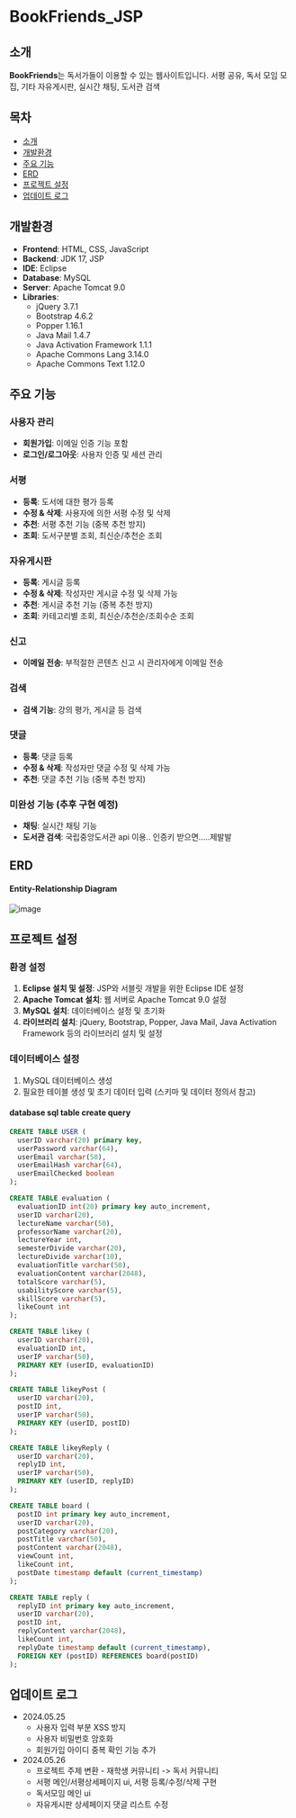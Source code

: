 # BookFriends_JSP

## 소개
**BookFriends**는 독서가들이 이용할 수 있는 웹사이트입니다. 서평 공유, 독서 모임 모집, 기타 자유게시판, 실시간 채팅, 도서관 검색


## 목차
- [소개](#소개)
- [개발환경](#개발환경)
- [주요 기능](#주요-기능)
- [ERD](#ERD)
- [프로젝트 설정](#프로젝트-설정)
- [업데이트 로그](#업데이트-로그)


## 개발환경
- **Frontend**: HTML, CSS, JavaScript
- **Backend**: JDK 17, JSP
- **IDE**: Eclipse
- **Database**: MySQL
- **Server**: Apache Tomcat 9.0
- **Libraries**:
  - jQuery 3.7.1
  - Bootstrap 4.6.2
  - Popper 1.16.1
  - Java Mail 1.4.7
  - Java Activation Framework 1.1.1
  - Apache Commons Lang 3.14.0
  - Apache Commons Text 1.12.0


## 주요 기능
### 사용자 관리
- **회원가입**: 이메일 인증 기능 포함
- **로그인/로그아웃**: 사용자 인증 및 세션 관리

### 서평
- **등록**: 도서에 대한 평가 등록
- **수정 & 삭제**: 사용자에 의한 서평 수정 및 삭제
- **추천**: 서평 추천 기능 (중복 추천 방지)
- **조회**: 도서구분별 조회, 최신순/추천순 조회

### 자유게시판
- **등록**: 게시글 등록
- **수정 & 삭제**: 작성자만 게시글 수정 및 삭제 가능
- **추천**: 게시글 추천 기능 (중복 추천 방지)
- **조회**: 카테고리별 조회, 최신순/추천순/조회수순 조회

### 신고
- **이메일 전송**: 부적절한 콘텐츠 신고 시 관리자에게 이메일 전송

### 검색
- **검색 기능**: 강의 평가, 게시글 등 검색

### 댓글
- **등록**: 댓글 등록
- **수정 & 삭제**: 작성자만 댓글 수정 및 삭제 가능
- **추천**: 댓글 추천 기능 (중복 추천 방지)

### 미완성 기능 (추후 구현 예정)
- **채팅**: 실시간 채팅 기능
- **도서관 검색**: 국립중앙도서관 api 이용.. 인증키 받으면.....제발발

## ERD
#### Entity-Relationship Diagram
![image](https://github.com/ehyunseok/CommunityOfUniversityStudents_JSP/assets/121013391/87f11134-778e-428f-86fe-4c0c865d450a)


## 프로젝트 설정
### 환경 설정
1. **Eclipse 설치 및 설정**: JSP와 서블릿 개발을 위한 Eclipse IDE 설정
2. **Apache Tomcat 설치**: 웹 서버로 Apache Tomcat 9.0 설정
3. **MySQL 설치**: 데이터베이스 설정 및 초기화
4. **라이브러리 설치**: jQuery, Bootstrap, Popper, Java Mail, Java Activation Framework 등의 라이브러리 설치 및 설정

### 데이터베이스 설정
1. MySQL 데이터베이스 생성
2. 필요한 테이블 생성 및 초기 데이터 입력 (스키마 및 데이터 정의서 참고)

#### database sql table create query
```sql
CREATE TABLE USER (
  userID varchar(20) primary key,
  userPassword varchar(64),
  userEmail varchar(50),
  userEmailHash varchar(64),
  userEmailChecked boolean
);

CREATE TABLE evaluation (
  evaluationID int(20) primary key auto_increment,
  userID varchar(20),
  lectureName varchar(50),
  professorName varchar(20),
  lectureYear int,
  semesterDivide varchar(20),
  lectureDivide varchar(10),
  evaluationTitle varchar(50),
  evaluationContent varchar(2048),
  totalScore varchar(5),
  usabilityScore varchar(5),
  skillScore varchar(5),
  likeCount int
);

CREATE TABLE likey (
  userID varchar(20),
  evaluationID int,
  userIP varchar(50),
  PRIMARY KEY (userID, evaluationID)
);

CREATE TABLE likeyPost (
  userID varchar(20),
  postID int,
  userIP varchar(50),
  PRIMARY KEY (userID, postID)
);

CREATE TABLE likeyReply (
  userID varchar(20),
  replyID int,
  userIP varchar(50),
  PRIMARY KEY (userID, replyID)
);

CREATE TABLE board (
  postID int primary key auto_increment,
  userID varchar(20),
  postCategory varchar(20),
  postTitle varchar(50),
  postContent varchar(2048),
  viewCount int,
  likeCount int,
  postDate timestamp default (current_timestamp)
);

CREATE TABLE reply (
  replyID int primary key auto_increment,
  userID varchar(20),
  postID int,
  replyContent varchar(2048),
  likeCount int,
  replyDate timestamp default (current_timestamp),
  FOREIGN KEY (postID) REFERENCES board(postID)
);
```

## 업데이트 로그
- 2024.05.25
  - 사용자 입력 부분 XSS 방지
  - 사용자 비밀번호 암호화
  - 회원가입 아이디 중복 확인 기능 추가
- 2024.05.26
  - 프로젝트 주제 변환 - 재학생 커뮤니티 -> 독서 커뮤니티
  - 서평 메인/서평상세페이지 ui, 서평 등록/수정/삭제 구현
  - 독서모임 메인 ui
  - 자유게시판 상세페이지 댓글 리스트 수정
